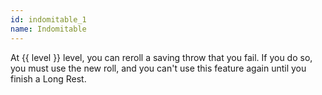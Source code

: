 ```yaml
---
id: indomitable_1
name: Indomitable
---
```

At {{ level }} level, you can reroll a saving throw that you fail. If you do so, you must use the new roll, and you can't use this feature 
again until you finish a Long Rest. 

